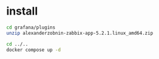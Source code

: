 # install

```sh
cd grafana/plugins
unzip alexanderzobnin-zabbix-app-5.2.1.linux_amd64.zip

cd ../..
docker compose up -d

```